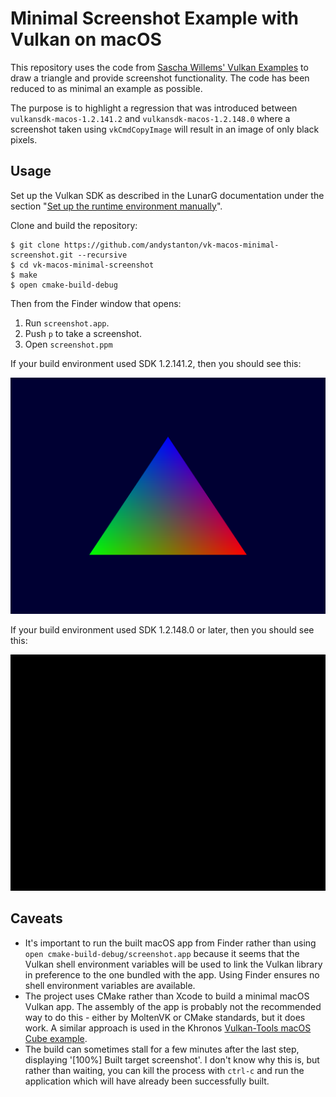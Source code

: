 # Minimal Screenshot Example with Vulkan on macOS

This repository uses the code from [Sascha Willems' Vulkan Examples](https://github.com/SaschaWillems/Vulkan) to draw a triangle and provide screenshot functionality. The code has been reduced to as minimal an example as possible.

The purpose is to highlight a regression that was introduced between `vulkansdk-macos-1.2.141.2` and `vulkansdk-macos-1.2.148.0` where a screenshot taken using `vkCmdCopyImage` will result in an image of only black pixels. 

## Usage

Set up the Vulkan SDK as described in the LunarG documentation under the section "[Set up the runtime environment manually](https://vulkan.lunarg.com/doc/sdk/1.2.148.1/mac/getting_started.html)".

Clone and build the repository:

```
$ git clone https://github.com/andystanton/vk-macos-minimal-screenshot.git --recursive
$ cd vk-macos-minimal-screenshot
$ make
$ open cmake-build-debug
```

Then from the Finder window that opens:

1. Run `screenshot.app`.
2. Push `p` to take a screenshot.
3. Open `screenshot.ppm`

If your build environment used SDK 1.2.141.2, then you should see this:

![](images/screenshot-1.2.141.2.png)

If your build environment used SDK 1.2.148.0 or later, then you should see this:

![](images/screenshot-1.2.148.0.png)

## Caveats

* It's important to run the built macOS app from Finder rather than using `open cmake-build-debug/screenshot.app` because it seems that the Vulkan shell environment variables will be used to link the Vulkan library in preference to the one bundled with the app. Using Finder ensures no shell environment variables are available.
* The project uses CMake rather than Xcode to build a minimal macOS Vulkan app. The assembly of the app is probably not the recommended way to do this - either by MoltenVK or CMake standards, but it does work. A similar approach is used in the Khronos [Vulkan-Tools macOS Cube example](https://github.com/KhronosGroup/Vulkan-Tools/blob/master/cube/macOS/cubepp/cubepp.cmake).
* The build can sometimes stall for a few minutes after the last step, displaying '[100%] Built target screenshot'. I don't know why this is, but rather than waiting, you can kill the process with `ctrl-c` and run the application which will have already been successfully built. 
